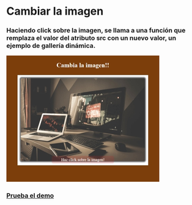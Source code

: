 # Cambiar la imagen

### Haciendo click sobre la imagen, se llama a una función que remplaza el valor del atributo src con un nuevo valor, un ejemplo de gallería dinámica. 


<img src="https://github.com/deviacode/changeImg/blob/master/screenshot.jpg"/>

<h3><a href="https://deviacode.github.io/changeImg">Prueba el demo</a></h3>

